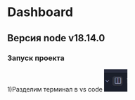 # Dashboard

## Версия node v18.14.0

### Запуск проекта 
1)Разделим терминал в vs code
![Image alt](https://github.com/saha23412/imgproj/raw/main/test1.jpg)
